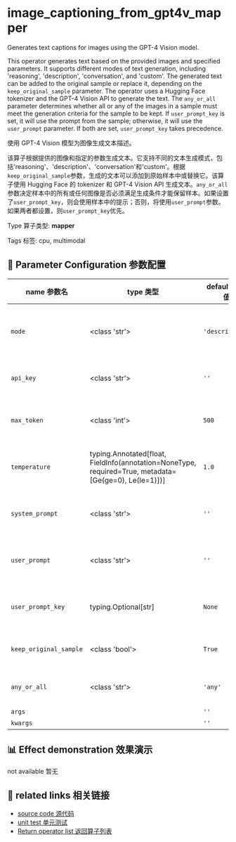 # image_captioning_from_gpt4v_mapper

Generates text captions for images using the GPT-4 Vision model.

This operator generates text based on the provided images and specified parameters. It supports different modes of text generation, including 'reasoning', 'description', 'conversation', and 'custom'. The generated text can be added to the original sample or replace it, depending on the `keep_original_sample` parameter. The operator uses a Hugging Face tokenizer and the GPT-4 Vision API to generate the text. The `any_or_all` parameter determines whether all or any of the images in a sample must meet the generation criteria for the sample to be kept. If `user_prompt_key` is set, it will use the prompt from the sample; otherwise, it will use the `user_prompt` parameter. If both are set, `user_prompt_key` takes precedence.

使用 GPT-4 Vision 模型为图像生成文本描述。

该算子根据提供的图像和指定的参数生成文本。它支持不同的文本生成模式，包括'reasoning'、'description'、'conversation'和'custom'。根据`keep_original_sample`参数，生成的文本可以添加到原始样本中或替换它。该算子使用 Hugging Face 的 tokenizer 和 GPT-4 Vision API 生成文本。`any_or_all` 参数决定样本中的所有或任何图像是否必须满足生成条件才能保留样本。如果设置了`user_prompt_key`，则会使用样本中的提示；否则，将使用`user_prompt`参数。如果两者都设置，则`user_prompt_key`优先。

Type 算子类型: **mapper**

Tags 标签: cpu, multimodal

## 🔧 Parameter Configuration 参数配置
| name 参数名 | type 类型 | default 默认值 | desc 说明 |
|--------|------|--------|------|
| `mode` | <class 'str'> | `'description'` | mode of text generated from images, can be one of |
| `api_key` | <class 'str'> | `''` | the API key to authenticate the request. |
| `max_token` | <class 'int'> | `500` | the maximum number of tokens to generate. |
| `temperature` | typing.Annotated[float, FieldInfo(annotation=NoneType, required=True, metadata=[Ge(ge=0), Le(le=1)])] | `1.0` | controls the randomness of the output (range |
| `system_prompt` | <class 'str'> | `''` | a string prompt used to set the context of a |
| `user_prompt` | <class 'str'> | `''` | a string prompt to guide the generation of |
| `user_prompt_key` | typing.Optional[str] | `None` | the key name of fields in samples to store |
| `keep_original_sample` | <class 'bool'> | `True` | whether to keep the original sample. If |
| `any_or_all` | <class 'str'> | `'any'` | keep this sample with 'any' or 'all' strategy of |
| `args` |  | `''` | extra args |
| `kwargs` |  | `''` | extra args |

## 📊 Effect demonstration 效果演示
not available 暂无

## 🔗 related links 相关链接
- [source code 源代码](../../../data_juicer/ops/mapper/image_captioning_from_gpt4v_mapper.py)
- [unit test 单元测试](../../../tests/ops/mapper/test_image_captioning_from_gpt4v_mapper.py)
- [Return operator list 返回算子列表](../../Operators.md)